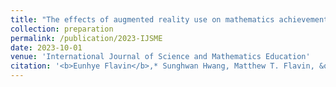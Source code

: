 ```yaml
---
title: "The effects of augmented reality use on mathematics achievement of K–12 students: A meta-analysis"
collection: preparation
permalink: /publication/2023-IJSME
date: 2023-10-01
venue: 'International Journal of Science and Mathematics Education'
citation: '<b>Eunhye Flavin</b>,* Sunghwan Hwang, Matthew T. Flavin, &quot;The effects of augmented reality use on mathematics achievement of K–12 students: A meta-analysis,&quot; under review in <i>International Journal of Science and Mathematics Education</i>, submitted Oct. 2023.'
---
```

